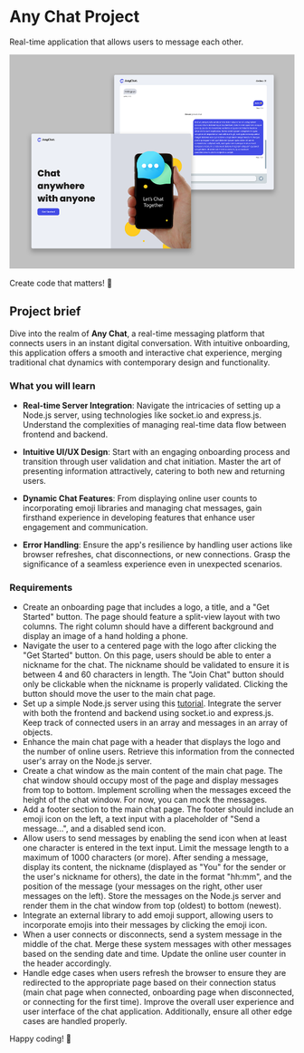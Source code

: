 # Any Chat Project

Real-time application that allows users to message each other.

![Any Chat Project preview image](https://github.com/elise-bigdevsoon/big-dev-soon-any-chat/blob/main/project-preview.png?raw=true)

Create code that matters! 🤩

## Project brief

Dive into the realm of **Any Chat**, a real-time messaging platform that connects users in an instant digital conversation. With intuitive onboarding, this application offers a smooth and interactive chat experience, merging traditional chat dynamics with contemporary design and functionality.

### What you will learn

- **Real-time Server Integration**: Navigate the intricacies of setting up a Node.js server, using technologies like socket.io and express.js. Understand the complexities of managing real-time data flow between frontend and backend.

- **Intuitive UI/UX Design**: Start with an engaging onboarding process and transition through user validation and chat initiation. Master the art of presenting information attractively, catering to both new and returning users.

- **Dynamic Chat Features**: From displaying online user counts to incorporating emoji libraries and managing chat messages, gain firsthand experience in developing features that enhance user engagement and communication.

- **Error Handling**: Ensure the app's resilience by handling user actions like browser refreshes, chat disconnections, or new connections. Grasp the significance of a seamless experience even in unexpected scenarios.

### Requirements

- Create an onboarding page that includes a logo, a title, and a "Get Started" button. The page should feature a split-view layout with two columns. The right column should have a different background and display an image of a hand holding a phone.
- Navigate the user to a centered page with the logo after clicking the "Get Started" button. On this page, users should be able to enter a nickname for the chat. The nickname should be validated to ensure it is between 4 and 60 characters in length. The "Join Chat" button should only be clickable when the nickname is properly validated. Clicking the button should move the user to the main chat page.
- Set up a simple Node.js server using this [tutorial](https://socket.io/get-started/chat). Integrate the server with both the frontend and backend using socket.io and express.js. Keep track of connected users in an array and messages in an array of objects.
- Enhance the main chat page with a header that displays the logo and the number of online users. Retrieve this information from the connected user's array on the Node.js server.
- Create a chat window as the main content of the main chat page. The chat window should occupy most of the page and display messages from top to bottom. Implement scrolling when the messages exceed the height of the chat window. For now, you can mock the messages.
- Add a footer section to the main chat page. The footer should include an emoji icon on the left, a text input with a placeholder of "Send a message...", and a disabled send icon.
- Allow users to send messages by enabling the send icon when at least one character is entered in the text input. Limit the message length to a maximum of 1000 characters (or more). After sending a message, display its content, the nickname (displayed as "You" for the sender or the user's nickname for others), the date in the format "hh:mm", and the position of the message (your messages on the right, other user messages on the left). Store the messages on the Node.js server and render them in the chat window from top (oldest) to bottom (newest).
- Integrate an external library to add emoji support, allowing users to incorporate emojis into their messages by clicking the emoji icon.
- When a user connects or disconnects, send a system message in the middle of the chat. Merge these system messages with other messages based on the sending date and time. Update the online user counter in the header accordingly.
- Handle edge cases when users refresh the browser to ensure they are redirected to the appropriate page based on their connection status (main chat page when connected, onboarding page when disconnected, or connecting for the first time). Improve the overall user experience and user interface of the chat application. Additionally, ensure all other edge cases are handled properly.

Happy coding! 🚀
